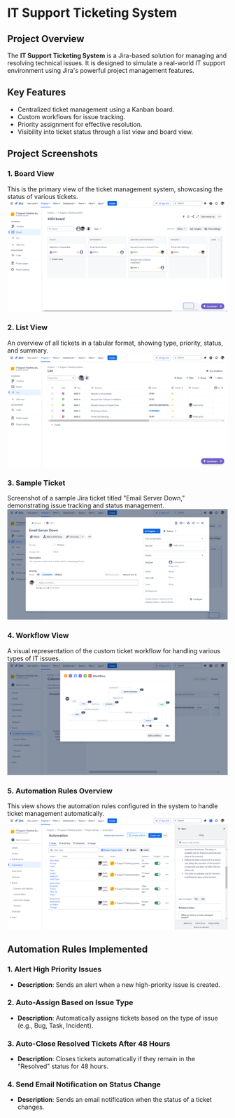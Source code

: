 # IT Support Ticketing System

## Project Overview
The **IT Support Ticketing System** is a Jira-based solution for managing and resolving technical issues. It is designed to simulate a real-world IT support environment using Jira's powerful project management features.

## Key Features
- Centralized ticket management using a Kanban board.
- Custom workflows for issue tracking.
- Priority assignment for effective resolution.
- Visibility into ticket status through a list view and board view.

## Project Screenshots

### 1. Board View
This is the primary view of the ticket management system, showcasing the status of various tickets.
![Board View](Board_View.png)

### 2. List View
An overview of all tickets in a tabular format, showing type, priority, status, and summary.
![List View](List_View.png)

### 3. Sample Ticket
Screenshot of a sample Jira ticket titled "Email Server Down," demonstrating issue tracking and status management.
![Sample Ticekt](Sample_Ticket.png)

### 4. Workflow View
A visual representation of the custom ticket workflow for handling various types of IT issues.
![Workflow View](Workflow.png)

### 5. Automation Rules Overview
This view shows the automation rules configured in the system to handle ticket management automatically.
![Automation Rules](Automation_Rules.png)

## Automation Rules Implemented

### 1. Alert High Priority Issues
- **Description**: Sends an alert when a new high-priority issue is created.

### 2. Auto-Assign Based on Issue Type
- **Description**: Automatically assigns tickets based on the type of issue (e.g., Bug, Task, Incident).

### 3. Auto-Close Resolved Tickets After 48 Hours
- **Description**: Closes tickets automatically if they remain in the "Resolved" status for 48 hours.

### 4. Send Email Notification on Status Change
- **Description**: Sends an email notification when the status of a ticket changes.
